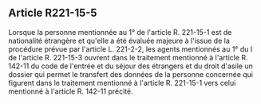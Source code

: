## Article R221-15-5


Lorsque la personne mentionnée au 1° de l'article R. 221-15-1 est de nationalité étrangère et qu'elle a été
évaluée majeure à l'issue de la procédure prévue par l'article L. 221-2-2, les agents mentionnés au 1° du
I de l'article R. 221-15-3 ouvrent dans le traitement mentionné à l'article R. 142-11 du code de l'entrée et
du séjour des étrangers et du droit d'asile un dossier qui permet le transfert des données de la personne
concernée qui figurent dans le traitement mentionné à l'article R. 221-15-1 vers celui mentionné à l'article R.
142-11 précité.

